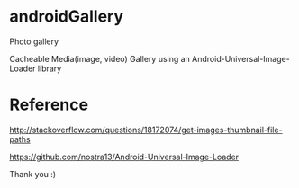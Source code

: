 # androidGallery
Photo gallery

Cacheable Media(image, video) Gallery using an Android-Universal-Image-Loader library

# Reference
http://stackoverflow.com/questions/18172074/get-images-thumbnail-file-paths

https://github.com/nostra13/Android-Universal-Image-Loader

Thank you :)
